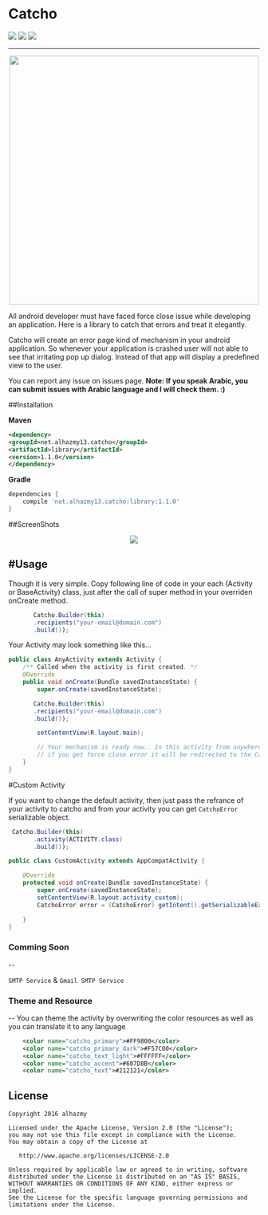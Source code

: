 # Catcho

![](https://img.shields.io/badge/Platform-Android-brightgreen.svg)
![](https://img.shields.io/crates/l/rustc-serialize.svg)
![](https://img.shields.io/badge/version-1.1.0-blue.svg)

---

<p align="center">
  <img src="https://cloud.githubusercontent.com/assets/4659608/14591472/b33d5f8a-051a-11e6-9601-807371433097.png" width="500"></p>

All android developer must have faced force close issue while developing an application.
Here is a library to catch that errors and treat it elegantly.

Catcho will create an error page kind of mechanism in your android application. So whenever your application is crashed user will not able to see that irritating pop up dialog. Instead of that app will display a predefined view to the user.

You can report any issue on issues page. 
**Note: If you speak Arabic, you can submit issues with Arabic language and I will check them. :)**

##Installation

**Maven**

```xml
<dependency>
<groupId>net.alhazmy13.catcho</groupId>
<artifactId>library</artifactId>
<version>1.1.0</version>
</dependency>
```

**Gradle**

```gradle
dependencies {
	compile 'net.alhazmy13.catcho:library:1.1.0'
}
```

##ScreenShots
<p align="center">
<img src="https://cloud.githubusercontent.com/assets/4659608/14599362/9b5b58d2-055f-11e6-9e9f-441069877977.gif"></img></p>

#Usage
--
Though it is very simple. Copy following line of code in your each (Activity or BaseActivity) class, just after the call of super method in your overriden onCreate method.

```java
       Catcho.Builder(this)
       .recipients("your-email@domain.com")
       .build());

```

Your Activity may look something like this…

```java
public class AnyActivity extends Activity {
    /** Called when the activity is first created. */
    @Override
    public void onCreate(Bundle savedInstanceState) {
        super.onCreate(savedInstanceState);

       Catcho.Builder(this)
       .recipients("your-email@domain.com")
       .build());

        setContentView(R.layout.main);

        // Your mechanism is ready now.. In this activity from anywhere 
        // if you get force close error it will be redirected to the Catcho.
    }
}
```

#Custom Activity

If you want to change the default activity, then just pass the refrance of your activity to catcho and from your activity you can get `CatchoError` serializable object.

```java
 Catcho.Builder(this)
       .activity(ACTIVITY.class)
       .build());
```

```java
public class CustomActivity extends AppCompatActivity {

    @Override
    protected void onCreate(Bundle savedInstanceState) {
        super.onCreate(savedInstanceState);
        setContentView(R.layout.activity_custom);
        CatchoError error = (CatchoError) getIntent().getSerializableExtra(Catcho.ERROR);

    }
}
```

### Comming Soon
--

`SMTP Service` & `Gmail SMTP Service`

### Theme and Resource
--
You can theme the activity by overwriting the color resources as well as you can translate it to any language 

```xml
    <color name="catcho_primary">#FF9800</color>
    <color name="catcho_primary_dark">#F57C00</color>
    <color name="catcho_text_light">#FFFFFF</color>
    <color name="catcho_accent">#607D8B</color>
    <color name="catcho_text">#212121</color>
```





## License

    Copyright 2016 alhazmy

    Licensed under the Apache License, Version 2.0 (the "License");
    you may not use this file except in compliance with the License.
    You may obtain a copy of the License at

       http://www.apache.org/licenses/LICENSE-2.0

    Unless required by applicable law or agreed to in writing, software
    distributed under the License is distributed on an "AS IS" BASIS,
    WITHOUT WARRANTIES OR CONDITIONS OF ANY KIND, either express or implied.
    See the License for the specific language governing permissions and
    limitations under the License.
    
